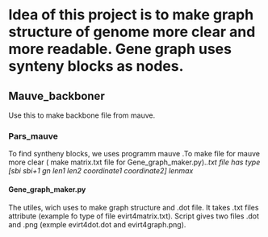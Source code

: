 # Idea of this project is to make graph structure of genome more clear and more readable. Gene graph uses synteny blocks as nodes.

## Mauve_backboner

Use this to make backbone file from mauve.

### Pars_mauve 

To find syntheny blocks, we uses programm mauve .To make file for mauve  more clear ( make matrix.txt file for Gene_graph_maker.py).*.txt file has type *[sbi sbi+1 gn len1 len2 coordinate1 coordinate2]* lenmax*

#### Gene_graph_maker.py

The utiles, wich uses to make graph structure and .dot file. It takes .txt files attribute (example fo type of file evirt4matrix.txt). Script gives two files .dot and .png (exmple evirt4dot.dot and evirt4graph.png).
